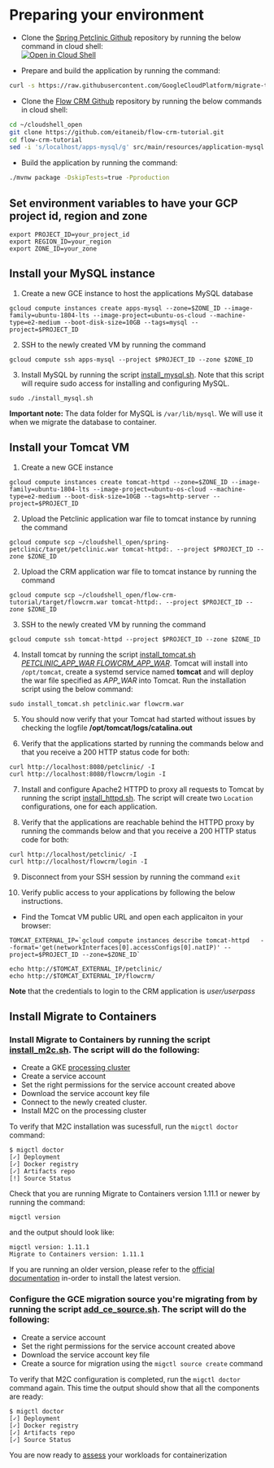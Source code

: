 # Preparing your environment

* Clone the [Spring Petclinic Github](https://github.com/spring-projects/spring-petclinic) repository by running the below command in cloud shell:  
[![Open in Cloud Shell](https://gstatic.com/cloudssh/images/open-btn.svg)](https://ssh.cloud.google.com/cloudshell/editor?cloudshell_git_repo=https%3A%2F%2Fgithub.com%2Fspring-projects%2Fspring-petclinic.git)

* Prepare and build the application by running the command:
``` sh
curl -s https://raw.githubusercontent.com/GoogleCloudPlatform/migrate-to-containers/tree/main/guides/tomcat-multi-apps-with-httpd-proxy/scripts/prepare_and_build_petclinic.sh | bash
```

* Clone the [Flow CRM Github](https://github.com/eitaneib/flow-crm-tutorial) repository by running the below commands in cloud shell:  
``` sh
cd ~/cloudshell_open
git clone https://github.com/eitaneib/flow-crm-tutorial.git
cd flow-crm-tutorial
sed -i 's/localhost/apps-mysql/g' src/main/resources/application-mysql.properties
```

* Build the application by running the command:
``` sh
./mvnw package -DskipTests=true -Pproduction
```

## Set environment variables to have your GCP project id, region and zone 
```
export PROJECT_ID=your_project_id
export REGION_ID=your_region
export ZONE_ID=your_zone
```

## Install your MySQL instance
1. Create a new GCE instance to host the applications MySQL database
```
gcloud compute instances create apps-mysql --zone=$ZONE_ID --image-family=ubuntu-1804-lts --image-project=ubuntu-os-cloud --machine-type=e2-medium --boot-disk-size=10GB --tags=mysql --project=$PROJECT_ID
```

2. SSH to the newly created VM by running the command  
```
gcloud compute ssh apps-mysql --project $PROJECT_ID --zone $ZONE_ID
```

3. Install MySQL by running the script [install_mysql.sh](../scripts/install_mysql.sh). Note that this script will require sudo access for installing and configuring MySQL.
```
sudo ./install_mysql.sh
```
**Important note:** The data folder for MySQL is `/var/lib/mysql`. We will use it when we migrate the database to container.

## Install your Tomcat VM
1. Create a new GCE instance  
```
gcloud compute instances create tomcat-httpd --zone=$ZONE_ID --image-family=ubuntu-1804-lts --image-project=ubuntu-os-cloud --machine-type=e2-medium --boot-disk-size=10GB --tags=http-server --project=$PROJECT_ID
```

2. Upload the Petclinic application war file to tomcat instance by running the command  
```
gcloud compute scp ~/cloudshell_open/spring-petclinic/target/petclinic.war tomcat-httpd:. --project $PROJECT_ID --zone $ZONE_ID
```

2. Upload the CRM application war file to tomcat instance by running the command  
```
gcloud compute scp ~/cloudshell_open/flow-crm-tutorial/target/flowcrm.war tomcat-httpd:. --project $PROJECT_ID --zone $ZONE_ID
```

3. SSH to the newly created VM by running the command  
```
gcloud compute ssh tomcat-httpd --project $PROJECT_ID --zone $ZONE_ID
```

4. Install tomcat by running the script [install_tomcat.sh *PETCLINIC_APP_WAR* *FLOWCRM_APP_WAR*](../scripts/install_tomcat.sh). Tomcat will install into `/opt/tomcat`, create a systemd service named **tomcat** and will deploy the war file specified as *APP_WAR* into Tomcat. Run the installation script using the below command:  
```
sudo install_tomcat.sh petclinic.war flowcrm.war
```

5. You should now verify that your Tomcat had started without issues by checking the logfile **/opt/tomcat/logs/catalina.out**

6. Verify that the applications started by running the commands below and that you receive a 200 HTTP status code for both:  
```
curl http://localhost:8080/petclinic/ -I
curl http://localhost:8080/flowcrm/login -I
```

7. Install and configure Apache2 HTTPD to proxy all requests to Tomcat by running the script [install_httpd.sh](../scripts/install_httpd.sh). The script will create two `Location` configurations, one for each application.

8. Verify that the applications are reachable behind the HTTPD proxy by running the commands below and that you receive a 200 HTTP status code for both:  
```
curl http://localhost/petclinic/ -I
curl http://localhost/flowcrm/login -I
```

9. Disconnect from your SSH session by running the command `exit`

10. Verify public access to your applications by following the below instructions.  

* Find the Tomcat VM public URL and open each applicaiton in your browser:
```
TOMCAT_EXTERNAL_IP=`gcloud compute instances describe tomcat-httpd   --format='get(networkInterfaces[0].accessConfigs[0].natIP)' --project=$PROJECT_ID --zone=$ZONE_ID`

echo http://$TOMCAT_EXTERNAL_IP/petclinic/
echo http://$TOMCAT_EXTERNAL_IP/flowcrm/
```
**Note** that the credentials to login to the CRM application is *user/userpass*

## Install Migrate to Containers
### Install Migrate to Containers by running the script [install_m2c.sh](../../../scripts/install_m2c.sh). The script will do the following:  
* Create a GKE [processing cluster](https://cloud.google.com/migrate/containers/docs/configuring-a-cluster)
* Create a service account
* Set the right permissions for the service account created above
* Download the service account key file
* Connect to the newly created cluster.
* Install M2C on the processing cluster

To verify that M2C installation was sucessfull, run the `migctl doctor` command:
```
$ migctl doctor
[✓] Deployment
[✓] Docker registry
[✓] Artifacts repo
[!] Source Status
```

Check that you are running Migrate to Containers version 1.11.1 or newer by running the command:
```
migctl version
```
and the output should look like:
```
migctl version: 1.11.1
Migrate to Containers version: 1.11.1
```
If you are running an older version, please refer to the [official documentation](https://cloud.google.com/migrate/containers/docs/installing-migrate-components) in-order to install the latest version.

### Configure the GCE migration source you're migrating from by running the script [add_ce_source.sh](../../../scripts/add_ce_source.sh). The script will do the following:
* Create a service account
* Set the right permissions for the service account created above
* Download the service account key file
* Create a source for migration using the `migctl source create` command

To verify that M2C configuration is completed, run the `migctl doctor` command again. This time the output should show that all the components are ready:
```
$ migctl doctor
[✓] Deployment
[✓] Docker registry
[✓] Artifacts repo
[✓] Source Status
```

You are now ready to [assess](../2-assess/README.md) your workloads for containerization